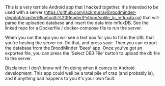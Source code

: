 This is a very terrible Android app that I hacked together. It's intended to be used with a server
(https://github.com/jackmurray/broodminder-diy/blob/master/Bluetooth%20Reader/Python/sqlite_to_influxdb.py)
that will parse the uploaded database and insert the data into InfluxDB. See the linked repo for a
Dockerfile / docker-compose file to run the server.

When you run the app you will see a text box for you to fill in the URL that you're hosting the server
on. Do that, and press save. Then you can export the database from the BroodMinder 'Bees' app. Once
you've got an exported file, you can press the 'Select DB3 File' button to upload the db file to the
server.

Disclaimer: I don't know wtf I'm doing when it comes to Android development. This app could
well be a total pile of crap (and probably is), and if anything bad happens to you it's your own fault.